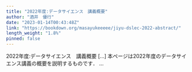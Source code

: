 ```yaml
---
title: "2022年度:データサイエンス　講義概要"
author: "酒井　優行"
date: "2023-01-14T00:43:48Z"
link: "https://bookdown.org/masayukeeeee/jiyu-dslec-2022-abstract/"
length_weight: "1.8%"
pinned: false
---
```


2022年度:データサイエンス　講義概要 [...] 本ページは2022年度のデータサイエンス講義の概要を説明するものです． ...
